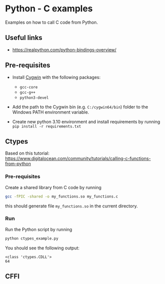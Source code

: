 # Python - C examples

Examples on how to call C code from Python.

## Useful links

- https://realpython.com/python-bindings-overview/

## Pre-requisites

- Install [Cygwin](https://www.cygwin.com/) with the following packages:
    - `gcc-core`
    - `gcc-g++`
    - `python3-devel`

- Add the path to the Cygwin bin (e.g. `C:/cygwin64/bin`) folder to the Windows PATH environment variable.
- Create new python 3.10 environment and install requirements by running `pip install -r requirements.txt`

## Ctypes

Based on this tutorial: https://www.digitalocean.com/community/tutorials/calling-c-functions-from-python

### Pre-requisites

Create a shared library from C code by running

```bash
gcc -fPIC -shared -o my_functions.so my_functions.c
```

this should generate file `my_functions.so` in the current directory.

### Run

Run the Python script by running

```bash
python ctypes_example.py
```

You should see the following output:

```
<class 'ctypes.CDLL'>
64
```

## CFFI

